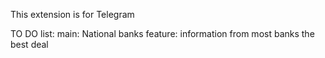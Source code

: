 This extension is for Telegram 

TO DO list:
    main:
        National banks
    feature:
        information from most banks
        the best deal 
